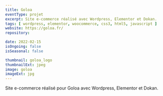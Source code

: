 ```yaml
---
title: Goloa
eventType: projet
excerpt: Site e-commerce réalisé avec Wordpress, Elementor et Dokan.
tags: [ wordpress, elementor, woocommerce, css3, html5, javascript ]
website: https://goloa.fr/
repository:

date: 2022-02-15
isOngoing: false
isSeasonal: false

thumbnail: goloa_logo
thumbnailExt: jpeg
image: goloa
imageExt: jpg
---
```


Site e-commerce réalisé pour Goloa avec Wordpress, Elementor et Dokan.
